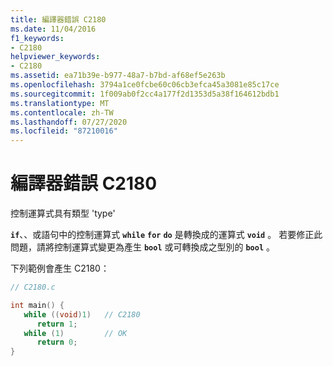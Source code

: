 ```yaml
---
title: 編譯器錯誤 C2180
ms.date: 11/04/2016
f1_keywords:
- C2180
helpviewer_keywords:
- C2180
ms.assetid: ea71b39e-b977-48a7-b7bd-af68ef5e263b
ms.openlocfilehash: 3794a1ce0fcbe60c06cb3efca45a3081e85c17ce
ms.sourcegitcommit: 1f009ab0f2cc4a177f2d1353d5a38f164612bdb1
ms.translationtype: MT
ms.contentlocale: zh-TW
ms.lasthandoff: 07/27/2020
ms.locfileid: "87210016"
---
```

# <a name="compiler-error-c2180"></a>編譯器錯誤 C2180

控制運算式具有類型 'type'

**`if`**、、或語句中的控制運算式 **`while`** **`for`** **`do`** 是轉換成的運算式 **`void`** 。 若要修正此問題，請將控制運算式變更為產生 **`bool`** 或可轉換成之型別的 **`bool`** 。

下列範例會產生 C2180：

```c
// C2180.c

int main() {
   while ((void)1)   // C2180
      return 1;
   while (1)         // OK
      return 0;
}
```
